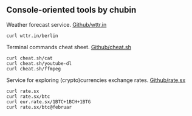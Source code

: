 


## Console-oriented tools by chubin

Weather forecast service. [Github/wttr.in](https://github.com/chubin/wttr.in)

`curl wttr.in/berlin`

Terminal commands cheat sheet. [Github/cheat.sh](https://github.com/chubin/cheat.sh)

```
curl cheat.sh/cat
curl cheat.sh/youtube-dl
curl cheat.sh/ffmpeg
```

Service for exploring (crypto)currencies exchange rates. [Github/rate.sx](https://github.com/chubin/rate.sx)

```
curl rate.sx
curl rate.sx/btc
curl eur.rate.sx/1BTC+1BCH+1BTG
curl rate.sx/btc@februar
```
